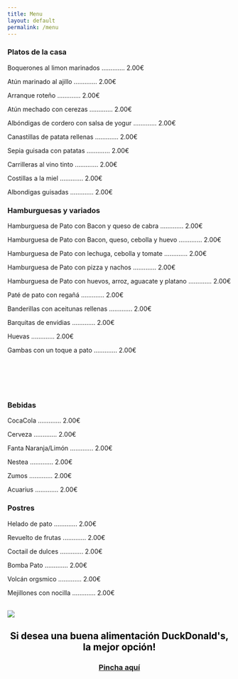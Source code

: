 ```yaml
---
title: Menu
layout: default
permalink: /menu
---
```

 <div class="grid-container">

<div class="grid-item">

<h3>Platos de la casa</h3 > 
<p>Boquerones al limon marinados ............. 2.00€</p>
<p>Atún marinado al ajillo ............. 2.00€</p>
<p>Arranque roteño ............. 2.00€</p>
<p>Atún mechado con cerezas ............. 2.00€</p>
<p>Albóndigas de cordero con salsa de yogur ............. 2.00€</p>
<p>Canastillas de patata rellenas ............. 2.00€</p>
<p>Sepia guisada con patatas ............. 2.00€</p>
<p>Carrilleras al vino tinto ............. 2.00€</p>
<p>Costillas a la miel ............. 2.00€</p>
<p>Albondigas guisadas ............. 2.00€</p>

</div>

<div class="grid-item">

<h3>Hamburguesas y variados</h3>

<p>Hamburguesa de Pato con Bacon y queso de cabra ............. 2.00€</p>
<p>Hamburguesa de Pato con Bacon, queso, cebolla y huevo ............. 2.00€</p>
<p>Hamburguesa de Pato con lechuga, cebolla y tomate ............. 2.00€</p>
<p>Hamburguesa de Pato con pizza y nachos ............. 2.00€</p>
<p>Hamburguesa de Pato con huevos, arroz, aguacate y platano ............. 2.00€</p>
<p>Paté de pato con regañá ............. 2.00€</p>
<p>Banderillas con aceitunas rellenas ............. 2.00€</p>
<p>Barquitas de envidias ............. 2.00€</p>
<p>Huevas ............. 2.00€</p>
<p>Gambas con un toque a pato ............. 2.00€</p>

<br>
    <br>
        <br>
            <br></div>

<div class="grid-item">
    <h3>Bebidas</h3>
    <p>CocaCola ............. 2.00€</p>
    <p>Cerveza ............. 2.00€</p>
    <p>Fanta Naranja/Limón ............. 2.00€</p>
    <p>Nestea ............. 2.00€</p>
    <p>Zumos ............. 2.00€</p>
    <p>Acuarius ............. 2.00€</p>

</div>
<div class="grid-item">
    <h3>Postres</h3>
    <p>Helado de pato ............. 2.00€</p>
    <p>Revuelto de frutas ............. 2.00€</p>
    <p>Coctail de dulces ............. 2.00€</p>
    <p>Bomba Pato ............. 2.00€</p>
    <p>Volcán orgsmico ............. 2.00€</p>
    <p>Mejillones con nocilla ............. 2.00€</p>

</div>
</div>

<br>

<div>

<aside class="responsive-banner">
        <span class="circle-a"></span>
        <span class="circle-b"></span>
        <img src="{{site.baseurl}}/assets/images/oferta.png">
            <div class="container-envelope">
                <h2 style="text-align: center; color: black;">Si desea una buena alimentación DuckDonald's, la mejor opción!</h2>
                <h3 style="text-align: center;">
                    <a href="">Pincha aquí</a>
                </h3>
            </div>
        </aside>
</div>